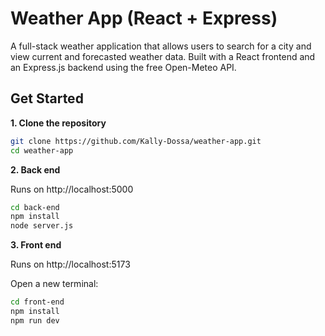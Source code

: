 # Weather App (React + Express) 
A full-stack weather application that allows users to search for a city and view current and forecasted weather data. Built with a React frontend and an Express.js backend using the free Open-Meteo API.

## Get Started

**1. Clone the repository**
```bash
git clone https://github.com/Kally-Dossa/weather-app.git
cd weather-app
```

**2. Back end**

Runs on http://localhost:5000
```bash
cd back-end
npm install
node server.js
```

**3. Front end**

Runs on http://localhost:5173

Open a new terminal:
```bash
cd front-end
npm install
npm run dev
```
